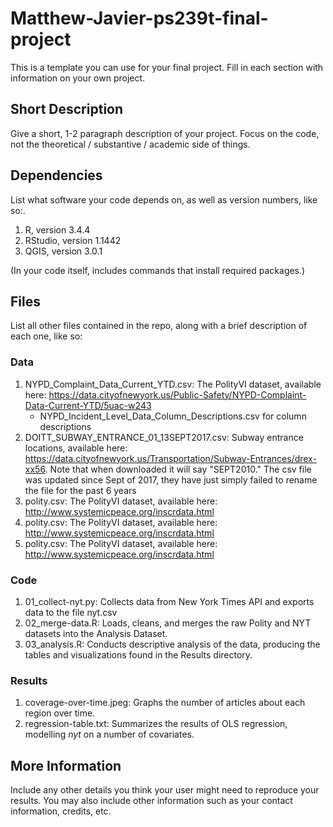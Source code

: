 # Matthew-Javier-ps239t-final-project
This is a template you can use for your final project. Fill in each section with information on your own project.

## Short Description

Give a short, 1-2 paragraph description of your project. Focus on the code, not the theoretical / substantive / academic side of things. 

## Dependencies

List what software your code depends on, as well as version numbers, like so:.

1. R, version 3.4.4
2. RStudio, version 1.1442
2. QGIS, version 3.0.1

(In your code itself, includes commands that install required packages.)

## Files

List all other files contained in the repo, along with a brief description of each one, like so:

### Data

1. NYPD_Complaint_Data_Current_YTD.csv: The PolityVI dataset, available here: https://data.cityofnewyork.us/Public-Safety/NYPD-Complaint-Data-Current-YTD/5uac-w243
    - NYPD_Incident_Level_Data_Column_Descriptions.csv for column descriptions
2. DOITT_SUBWAY_ENTRANCE_01_13SEPT2017.csv: Subway entrance locations, available here: https://data.cityofnewyork.us/Transportation/Subway-Entrances/drex-xx56. Note that when downloaded it will say "SEPT2010." The csv file was updated since Sept of 2017, they have just simply failed to rename the file for the past 6 years
3. polity.csv: The PolityVI dataset, available here: http://www.systemicpeace.org/inscrdata.html
4. polity.csv: The PolityVI dataset, available here: http://www.systemicpeace.org/inscrdata.html
5. polity.csv: The PolityVI dataset, available here: http://www.systemicpeace.org/inscrdata.html


### Code

1. 01_collect-nyt.py: Collects data from New York Times API and exports data to the file nyt.csv
2. 02_merge-data.R: Loads, cleans, and merges the raw Polity and NYT datasets into the Analysis Dataset.
2. 03_analysis.R: Conducts descriptive analysis of the data, producing the tables and visualizations found in the Results directory.

### Results

1. coverage-over-time.jpeg: Graphs the number of articles about each region over time.
2. regression-table.txt: Summarizes the results of OLS regression, modelling *nyt* on a number of covariates.

## More Information

Include any other details you think your user might need to reproduce your results. You may also include other information such as your contact information, credits, etc.
